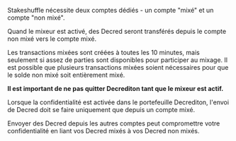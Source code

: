 Stakeshuffle nécessite deux comptes dédiés - un compte "mixé" et un compte
"non mixé".

Quand le mixeur est activé, des Decred seront transférés depuis le compte non mixé
vers le compte mixé.

Les transactions mixées sont créées à toutes les 10 minutes, mais seulement si assez
de parties sont disponibles pour participer au mixage.
Il est possible que plusieurs transactions mixées soient nécessaires pour que le solde
non mixé soit entièrement mixé.

**Il est important de ne pas quitter Decrediton tant que le mixeur est actif.**

Lorsque la confidentialité est activée dans le portefeuille Decrediton, l'envoi de Decred
doit se faire uniquement que depuis un compte mixé.

Envoyer des Decred depuis les autres comptes peut compromettre votre confidentialité en liant
vos Decred mixés à vos Decred non mixés.
